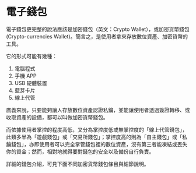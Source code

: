 # 電子錢包

電子錢包更完整的說法應該是加密錢包（英文：Crypto Wallet），或加密貨幣錢包\(Crypto-currencies Wallet\)。簡言之，是使用者拿來存放數位資產、加密貨幣的工具。

它的形式可能有幾種：

1. 電腦程式
2. 手機 APP
3. USB 硬體裝置
4. 藍芽卡片
5. 線上代管

廣義來說，只要能夠讓人存放數位資產認證私鑰，並能讓使用者透過簽證轉移、或收取資產的設備，都可以叫做加密貨幣錢包。

而依據使用者掌控的程度高低，又分為掌控度低或無掌控度的「線上代管錢包」，此類多半為「遊戲錢包」或「交易所錢包」；掌控度高的則為「自主錢包」或「私鑰錢包」，亦即使用者可以完全掌管錢包裡的數位資產，沒有第三者能凍結或丟失你的資金；然而，相對地就得要對錢包的安全以及備份自行負責。

詳細的錢包介紹，可見下面不同加密貨幣錢包條目與細節說明。





